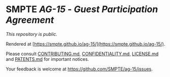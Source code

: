 # SMPTE _AG-15_ - _Guest Participation Agreement_

_This repository is *public*._

Rendered at [https://smpte.github.io/ag-15/](https://smpte.github.io/ag-15/).

Please consult [CONTRIBUTING.md](./CONTRIBUTING.md), [CONFIDENTIALITY.md](./CONFIDENTIALITY.md), [LICENSE.md](./LICENSE.md) and
[PATENTS.md](./PATENTS.md) for important notices.

Your feedback is welcome at <https://github.com/SMPTE/ag-15/issues>.
